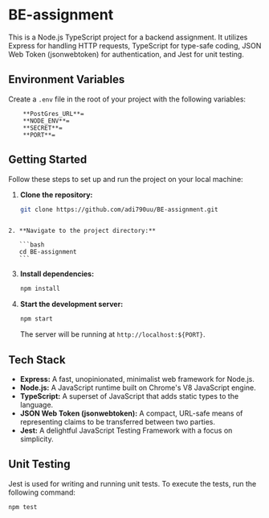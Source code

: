 # BE-assignment

This is a Node.js TypeScript project for a backend assignment. It utilizes Express for handling HTTP requests, TypeScript for type-safe coding, JSON Web Token (jsonwebtoken) for authentication, and Jest for unit testing.

## Environment Variables

Create a `.env` file in the root of your project with the following variables:

```env
    **PostGres_URL**=
    **NODE_ENV**=
    **SECRET**=
    **PORT**=
```

## Getting Started

Follow these steps to set up and run the project on your local machine:

1. **Clone the repository:**

   ```bash
   git clone https://github.com/adi790uu/BE-assignment.git

   ```

````

2. **Navigate to the project directory:**

   ```bash
   cd BE-assignment
   ```

````

3. **Install dependencies:**

   ```bash
   npm install
   ```

4. **Start the development server:**

   ```bash
   npm start
   ```

   The server will be running at `http://localhost:${PORT}`.

## Tech Stack

- **Express:** A fast, unopinionated, minimalist web framework for Node.js.
- **Node.js:** A JavaScript runtime built on Chrome's V8 JavaScript engine.
- **TypeScript:** A superset of JavaScript that adds static types to the language.
- **JSON Web Token (jsonwebtoken):** A compact, URL-safe means of representing claims to be transferred between two parties.
- **Jest:** A delightful JavaScript Testing Framework with a focus on simplicity.

## Unit Testing

Jest is used for writing and running unit tests. To execute the tests, run the following command:

```bash
npm test
```
